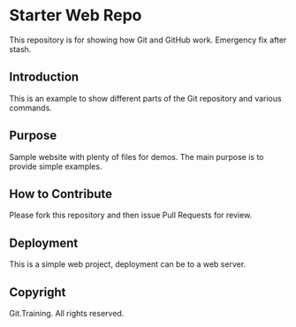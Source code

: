 # Starter Web Repo

This repository is for showing how Git and GitHub work.  Emergency fix after stash.

## Introduction

This is an example to show different parts of the Git repository and various commands.

## Purpose

Sample website with plenty of files for demos. The main purpose is to provide simple examples.

## How to Contribute

Please fork this repository and then issue Pull Requests for review.

## Deployment

This is a simple web project, deployment can be to a web server.

## Copyright

Git.Training. All rights reserved.